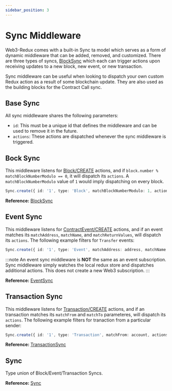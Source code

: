 ```yaml
---
sidebar_position: 3
---
```


# Sync Middleware

Web3-Redux comes with a built-in Sync ta model which serves as a form of dynamic middleware that can be added, removed, and customized. There are three types of syncs, [BlockSync](#) which each can trigger actions upon receiving updates to a new block, new event, or new transaction.

Sync middleware can be useful when looking to dispatch your own custom Redux action as a result of some blockchain update. They are also used as the building blocks for the Contract Call sync.

## Base Sync

All sync middleware shares the following parameters:

-   `id`: This must be a unique id that defines the middleware and can be used to remove it in the future.
-   `actions`: These actions are dispatched whenever the sync middleware is triggered.

## Bock Sync

This middleware listens for [Block/CREATE](#) actions, and if `block.number % matchBlockNumberModulo == 0`, it will dispatch its `actions`. A `matchBlockNumberModulo` value of `1` would imply dispatching on every block.

```typescript
Sync.create({ id: '1', type: 'Block', matchBlockNumberModulo: 1, actions });
```

**Reference:** [BlockSync](#)

## Event Sync

This middleware listens for [ContractEvent/CREATE](#) actions, and if an event matches its `matchAddress`, `matchName`, and `matchReturnValues`, will dispatch its `actions`.
The following example filters for `Transfer` events:

```typescript
Sync.create({ id: '1', type: 'Event', matchAddress: address, matchName: 'Transfer', actions });
```

:::note
An event sync middleware is **NOT** the same as an event subscription. Sync middleware simply watches the local redux store and dispatches additional actions. This does not create a new Web3 subscription.
:::

**Reference:** [EventSync](#)

## Transaction Sync

This middleware listens for [Transaction/CREATE](#) actions, and if an transaction matches its `matchFrom` and `matchTo` parameteres, will dispatch its `actions`.
The following example filters for tranaction from a particular sender:

```typescript
Sync.create({ id: '1', type: 'Transaction', matchFrom: account, actions }));
```

**Reference:** [TransactionSync](#)

## Sync

Type union of Block/Event/Transaction Syncs.

**Reference:** [Sync](#)
